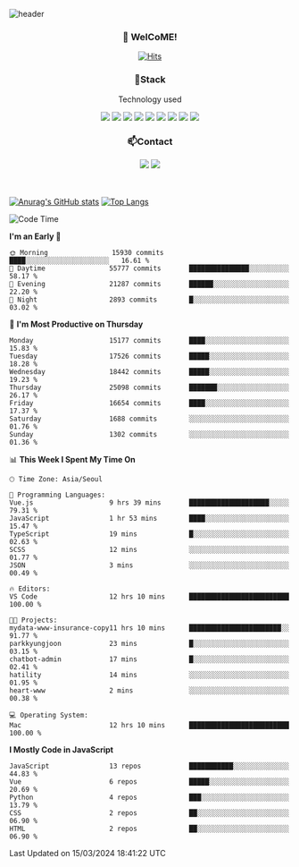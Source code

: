 ![header](https://capsule-render.vercel.app/api?type=waving&color=gradient&height=200&text=Kyungjoon&fontAlign=70&fontAlignY=40&animation=twinkling)

<h3 align="center">👋 WelCoME!</h3>

<div align=center>
  
[![Hits](https://hits.seeyoufarm.com/api/count/incr/badge.svg?url=https%3A%2F%2Fgithub.com%2Fuvula6921&count_bg=%2322BAC9&title_bg=%23827F7F&icon=iconify.svg&icon_color=%2325A27F&title=visits&edge_flat=false)](https://hits.seeyoufarm.com)
  
</div>
<h3 align="center">📌Stack</h3>
<p align="center">Technology used</p>
<div align="center"><img src="https://img.shields.io/badge/HTML5-E34F26?style=flat-square&logo=HTML5&logoColor=white"></img> <img src="https://img.shields.io/badge/CSS3-0A84FF?style=flat-square&logo=CSS3&logoColor=white"></img> <img src="https://img.shields.io/badge/JavaScript-FFCD11?style=flat-square&logo=JavaScript&logoColor=white"></img> <img src="https://img.shields.io/badge/React-00BCF6?style=flat-square&logo=React&logoColor=white"></img> <img src="https://img.shields.io/badge/jQuery-3655FF?style=flat-square&logo=jQuery&logoColor=white"></img> <img src="https://img.shields.io/badge/Ruby-E0115F?style=flat-square&logo=Ruby&logoColor=white"></img> <img src="https://img.shields.io/badge/Python-4B8BBE?style=flat-square&logo=Python&logoColor=white"></img> <img src="https://img.shields.io/badge/Vue-4FC08D?style=flat-square&logo=Vue.js&logoColor=white"></img> <img src="https://img.shields.io/badge/Nuxt-00DC82?style=flat-square&logo=Nuxt.js&logoColor=white"></img></div>

<h3 align="center">📫Contact</h3>
<div align="center"><a href="https://velog.io/@uvula6921/"><img src="https://img.shields.io/badge/Blog-20c997?style=flat-square&logo=V&logoColor=white"/></a> <a href="pkj6921@gmail.com"><img src="https://img.shields.io/badge/Gmail-EA4335?style=flat-square&logo=Gmail&logoColor=white"/></a></div>
<br>
<br>

[![Anurag's GitHub stats](https://github-readme-stats.vercel.app/api?username=uvula6921&hide=stars,issues&show_icons=true&count_private=true&theme=tokyonight)](https://github.com/anuraghazra/github-readme-stats)
[![Top Langs](https://github-readme-stats.vercel.app/api/top-langs/?username=uvula6921&hide=css,jupyter%20notebook,html&exclude_repo=uvula6921,uvula6921.github.io&layout=compact&langs_count=8)](https://github.com/anuraghazra/github-readme-stats)

<!--START_SECTION:waka-->
![Code Time](http://img.shields.io/badge/Code%20Time-2%2C146%20hrs%203%20mins-blue)

**I'm an Early 🐤** 

```text
🌞 Morning                15930 commits       ████░░░░░░░░░░░░░░░░░░░░░   16.61 % 
🌆 Daytime                55777 commits       ███████████████░░░░░░░░░░   58.17 % 
🌃 Evening                21287 commits       ██████░░░░░░░░░░░░░░░░░░░   22.20 % 
🌙 Night                  2893 commits        █░░░░░░░░░░░░░░░░░░░░░░░░   03.02 % 
```
📅 **I'm Most Productive on Thursday** 

```text
Monday                   15177 commits       ████░░░░░░░░░░░░░░░░░░░░░   15.83 % 
Tuesday                  17526 commits       █████░░░░░░░░░░░░░░░░░░░░   18.28 % 
Wednesday                18442 commits       █████░░░░░░░░░░░░░░░░░░░░   19.23 % 
Thursday                 25098 commits       ███████░░░░░░░░░░░░░░░░░░   26.17 % 
Friday                   16654 commits       ████░░░░░░░░░░░░░░░░░░░░░   17.37 % 
Saturday                 1688 commits        ░░░░░░░░░░░░░░░░░░░░░░░░░   01.76 % 
Sunday                   1302 commits        ░░░░░░░░░░░░░░░░░░░░░░░░░   01.36 % 
```


📊 **This Week I Spent My Time On** 

```text
🕑︎ Time Zone: Asia/Seoul

💬 Programming Languages: 
Vue.js                   9 hrs 39 mins       ████████████████████░░░░░   79.31 % 
JavaScript               1 hr 53 mins        ████░░░░░░░░░░░░░░░░░░░░░   15.47 % 
TypeScript               19 mins             █░░░░░░░░░░░░░░░░░░░░░░░░   02.63 % 
SCSS                     12 mins             ░░░░░░░░░░░░░░░░░░░░░░░░░   01.77 % 
JSON                     3 mins              ░░░░░░░░░░░░░░░░░░░░░░░░░   00.49 % 

🔥 Editors: 
VS Code                  12 hrs 10 mins      █████████████████████████   100.00 % 

🐱‍💻 Projects: 
mydata-www-insurance-copy11 hrs 10 mins      ███████████████████████░░   91.77 % 
parkkyungjoon            23 mins             █░░░░░░░░░░░░░░░░░░░░░░░░   03.15 % 
chatbot-admin            17 mins             █░░░░░░░░░░░░░░░░░░░░░░░░   02.41 % 
hatility                 14 mins             ░░░░░░░░░░░░░░░░░░░░░░░░░   01.95 % 
heart-www                2 mins              ░░░░░░░░░░░░░░░░░░░░░░░░░   00.38 % 

💻 Operating System: 
Mac                      12 hrs 10 mins      █████████████████████████   100.00 % 
```

**I Mostly Code in JavaScript** 

```text
JavaScript               13 repos            ███████████░░░░░░░░░░░░░░   44.83 % 
Vue                      6 repos             █████░░░░░░░░░░░░░░░░░░░░   20.69 % 
Python                   4 repos             ███░░░░░░░░░░░░░░░░░░░░░░   13.79 % 
CSS                      2 repos             ██░░░░░░░░░░░░░░░░░░░░░░░   06.90 % 
HTML                     2 repos             ██░░░░░░░░░░░░░░░░░░░░░░░   06.90 % 
```




 Last Updated on 15/03/2024 18:41:22 UTC
<!--END_SECTION:waka-->
